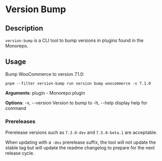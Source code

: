 # Version Bump

## Description

`version-bump` is a CLI tool to bump versions in plugins found in the Monorepo.

## Usage

Bump WooCommerce to version 7.1.0:

```
pnpm --filter version-bump run version bump woocommerce -v 7.1.0
```

**Arguments**:
plugin - Monorepo plugin

**Options**:
-v, --version <string> Version to bump to
-h, --help display help for command

### Prereleases

Prerelease versions such as `7.3.0-dev` and `7.5.0-beta.1` are acceptable.

When updating with a `-dev` prerelease suffix, the tool will not update the stable tag but will update the readme changelog to prepare for the next release cycle.
